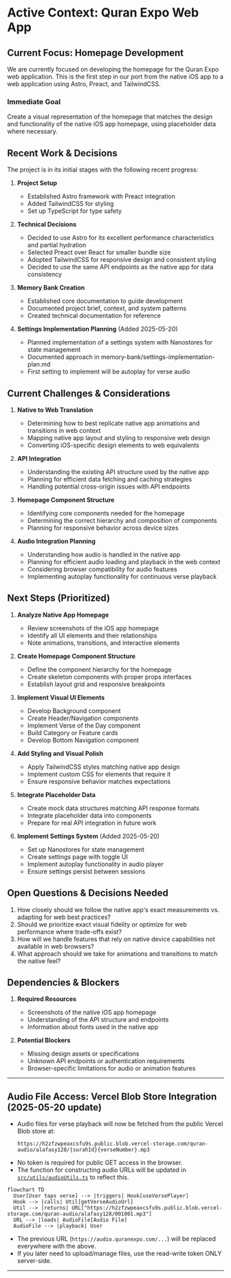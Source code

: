 # Active Context: Quran Expo Web App

## Current Focus: Homepage Development

We are currently focused on developing the homepage for the Quran Expo web application. This is the first step in our port from the native iOS app to a web application using Astro, Preact, and TailwindCSS.

### Immediate Goal
Create a visual representation of the homepage that matches the design and functionality of the native iOS app homepage, using placeholder data where necessary.

## Recent Work & Decisions

The project is in its initial stages with the following recent progress:

1. **Project Setup**
   - Established Astro framework with Preact integration
   - Added TailwindCSS for styling
   - Set up TypeScript for type safety

2. **Technical Decisions**
   - Decided to use Astro for its excellent performance characteristics and partial hydration
   - Selected Preact over React for smaller bundle size
   - Adopted TailwindCSS for responsive design and consistent styling
   - Decided to use the same API endpoints as the native app for data consistency

3. **Memory Bank Creation**
   - Established core documentation to guide development
   - Documented project brief, context, and system patterns
   - Created technical documentation for reference

4. **Settings Implementation Planning** (Added 2025-05-20)
   - Planned implementation of a settings system with Nanostores for state management
   - Documented approach in memory-bank/settings-implementation-plan.md
   - First setting to implement will be autoplay for verse audio

## Current Challenges & Considerations

1. **Native to Web Translation**
   - Determining how to best replicate native app animations and transitions in web context
   - Mapping native app layout and styling to responsive web design
   - Converting iOS-specific design elements to web equivalents

2. **API Integration**
   - Understanding the existing API structure used by the native app
   - Planning for efficient data fetching and caching strategies
   - Handling potential cross-origin issues with API endpoints

3. **Homepage Component Structure**
   - Identifying core components needed for the homepage
   - Determining the correct hierarchy and composition of components
   - Planning for responsive behavior across device sizes

4. **Audio Integration Planning**
   - Understanding how audio is handled in the native app
   - Planning for efficient audio loading and playback in the web context
   - Considering browser compatibility for audio features
   - Implementing autoplay functionality for continuous verse playback

## Next Steps (Prioritized)

1. **Analyze Native App Homepage**
   - Review screenshots of the iOS app homepage
   - Identify all UI elements and their relationships
   - Note animations, transitions, and interactive elements

2. **Create Homepage Component Structure**
   - Define the component hierarchy for the homepage
   - Create skeleton components with proper props interfaces
   - Establish layout grid and responsive breakpoints

3. **Implement Visual UI Elements**
   - Develop Background component
   - Create Header/Navigation components
   - Implement Verse of the Day component
   - Build Category or Feature cards
   - Develop Bottom Navigation component

4. **Add Styling and Visual Polish**
   - Apply TailwindCSS styles matching native app design
   - Implement custom CSS for elements that require it
   - Ensure responsive behavior matches expectations

5. **Integrate Placeholder Data**
   - Create mock data structures matching API response formats
   - Integrate placeholder data into components
   - Prepare for real API integration in future work

6. **Implement Settings System** (Added 2025-05-20)
   - Set up Nanostores for state management
   - Create settings page with toggle UI
   - Implement autoplay functionality in audio player
   - Ensure settings persist between sessions

## Open Questions & Decisions Needed

1. How closely should we follow the native app's exact measurements vs. adapting for web best practices?
2. Should we prioritize exact visual fidelity or optimize for web performance where trade-offs exist?
3. How will we handle features that rely on native device capabilities not available in web browsers?
4. What approach should we take for animations and transitions to match the native feel?

## Dependencies & Blockers

1. **Required Resources**
   - Screenshots of the native iOS app homepage
   - Understanding of the API structure and endpoints
   - Information about fonts used in the native app

2. **Potential Blockers**
   - Missing design assets or specifications
   - Unknown API endpoints or authentication requirements
   - Browser-specific limitations for audio or animation features
---

## Audio File Access: Vercel Blob Store Integration (2025-05-20 update)

- Audio files for verse playback will now be fetched from the public Vercel Blob store at:
  ```
  https://h2zfzwpeaxcsfu9s.public.blob.vercel-storage.com/quran-audio/alafasy128/{surahId}{verseNumber}.mp3
  ```
- No token is required for public GET access in the browser.
- The function for constructing audio URLs will be updated in [`src/utils/audioUtils.ts`](src/utils/audioUtils.ts) to reflect this.

```mermaid
flowchart TD
  User[User taps verse] --> |triggers| Hook[useVersePlayer]
  Hook --> |calls| Util[getVerseAudioUrl]
  Util --> |returns| URL["https://h2zfzwpeaxcsfu9s.public.blob.vercel-storage.com/quran-audio/alafasy128/001001.mp3"]
  URL --> |loads| AudioFile[Audio File]
  AudioFile --> |playback| User
```

- The previous URL (`https://audio.quranexpo.com/...`) will be replaced everywhere with the above.
- If you later need to upload/manage files, use the read-write token ONLY server-side.

---